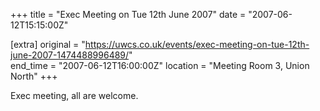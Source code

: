 +++
title = "Exec Meeting on Tue 12th June 2007"
date = "2007-06-12T15:15:00Z"

[extra]
original = "https://uwcs.co.uk/events/exec-meeting-on-tue-12th-june-2007-1474488996489/"    
end_time = "2007-06-12T16:00:00Z"
location = "Meeting Room 3, Union North"
+++

Exec meeting, all are welcome.

